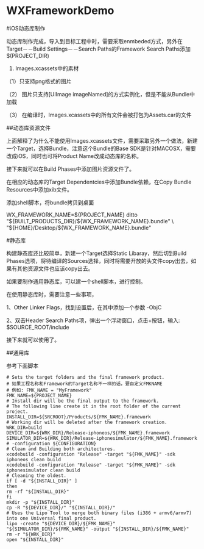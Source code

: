 # WXFrameworkDemo

#iOS动态库制作

动态库制作完成，导入到目标工程中时，需要采取enmbeded方式，另外在Target－－Build Settings－－Search Paths的Framework Search Paths添加$(PROJECT_DIR)

1. Images.xcassets中的素材

（1）只支持png格式的图片

（2） 图片只支持[UIImage imageNamed]的方式实例化，但是不能从Bundle中加载

（3）  在编译时，Images.xcassets中的所有文件会被打包为Assets.car的文件

##动态库资源文件

上面解释了为什么不能使用Images.xcassets文件，需要采取另外一个做法，新建一个Target，选择Bundle，注意这个Bundle的Base SDK是针对MACOSX，需要改成iOS，同时也可将Product Name改成动态库的名称。

接下来就可以在Build Phases中添加图片资源文件了。

在相应的动态库的Target Dependentcies中添加Bundle依赖，在Copy Bundle Resources中添加xib文件。

添加shell脚本，将bundle拷贝到桌面

WX_FRAMEWORK_NAME=${PROJECT_NAME}
ditto "${BUILT_PRODUCTS_DIR}/${WX_FRAMEWORK_NAME}.bundle" \
"${HOME}/Desktop/${WX_FRAMEWORK_NAME}.bundle"

#静态库

构建静态库还比较简单，新建一个Target选择Static Libaray，然后切到Build Phases选项，将待编译的Sources选择，同时将需要开放的头文件copy出去，如果有其他资源文件也应该copy出去。

如果要制作通用静态库，可以建一个shell脚本，进行控制。

在使用静态库时，需要注意一些事项，

1、Other Linker Flags，找到设置后，在其中添加一个参数 -ObjC

2、双击Header Search Paths项，弹出一个浮动窗口，点击+按钮，输入:
$SOURCE_ROOT/include 

接下来就可以使用了。

##通用库

参考下面脚本

```
# Sets the target folders and the final framework product.
# 如果工程名称和Framework的Target名称不一样的话，要自定义FMKNAME
# 例如: FMK_NAME = "MyFramework"
FMK_NAME=${PROJECT_NAME}
# Install dir will be the final output to the framework.
# The following line create it in the root folder of the current project.
INSTALL_DIR=${SRCROOT}/Products/${FMK_NAME}.framework
# Working dir will be deleted after the framework creation.
WRK_DIR=build
DEVICE_DIR=${WRK_DIR}/Release-iphoneos/${FMK_NAME}.framework
SIMULATOR_DIR=${WRK_DIR}/Release-iphonesimulator/${FMK_NAME}.framework
# -configuration ${CONFIGURATION}
# Clean and Building both architectures.
xcodebuild -configuration "Release" -target "${FMK_NAME}" -sdk iphoneos clean build
xcodebuild -configuration "Release" -target "${FMK_NAME}" -sdk iphonesimulator clean build
# Cleaning the oldest.
if [ -d "${INSTALL_DIR}" ]
then
rm -rf "${INSTALL_DIR}"
fi
mkdir -p "${INSTALL_DIR}"
cp -R "${DEVICE_DIR}/" "${INSTALL_DIR}/"
# Uses the Lipo Tool to merge both binary files (i386 + armv6/armv7) into one Universal final product.
lipo -create "${DEVICE_DIR}/${FMK_NAME}" "${SIMULATOR_DIR}/${FMK_NAME}" -output "${INSTALL_DIR}/${FMK_NAME}"
rm -r "${WRK_DIR}"
open "${INSTALL_DIR}"
```